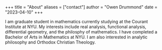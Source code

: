 +++
title = "About"
aliases = ["contact"]
author = "Owen Drummond"
date = "2023-04-10"
+++

I am graduate student in mathematics currently studying at the Courant Institute at NYU. My interests include real analysis, functional analysis, differential geometry, and the philosphy of mathematics. I have completed a Bachelor of Arts in Mathematics at NYU. I am also interested in analytic philosophy and Orthodox Christian Theology. 